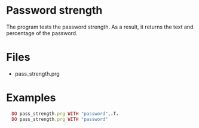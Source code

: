 # Password strength

The program tests the password strength. As a result, it returns the text and percentage of the password.

# Files
* pass_strength.prg	

# Examples
```ruby
  DO pass_strength.prg WITH "password",.T.
  DO pass_strength.prg WITH "password"
```
